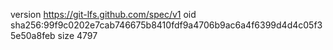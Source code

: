 version https://git-lfs.github.com/spec/v1
oid sha256:99f9c0202e7cab746675b8410fdf9a4706b9ac6a4f6399d4d4c05f35e50a8feb
size 4797
